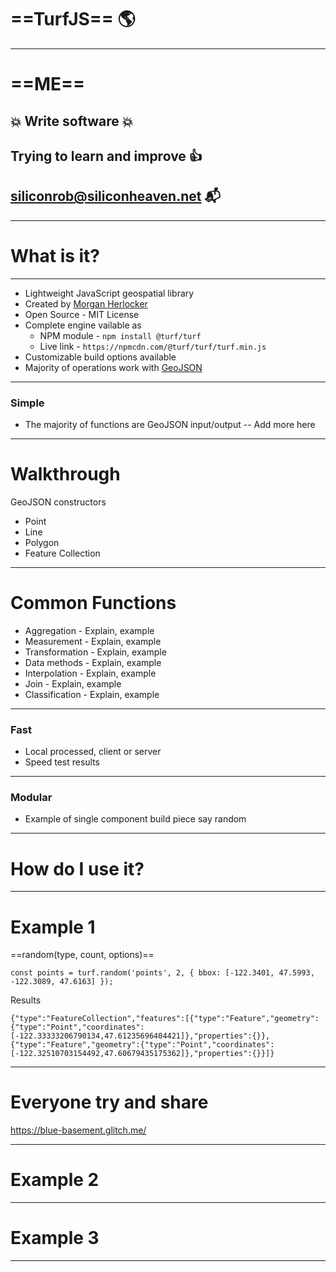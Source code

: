 <!-- $theme: gaia -->
<!-- footer: TurfJS - Modular GeoSpatial Engine  -->
<!-- template: invert -->

# ==TurfJS== :earth_americas: 

---

# ==ME==

## :boom: Write software :boom:

## Trying to learn and improve :thumbsup:

## <siliconrob@siliconheaven.net> :mailbox_with_mail:

---
# What is it?

---
* Lightweight JavaScript geospatial library
* Created by [Morgan Herlocker](https://twitter.com/morganherlocker)
* Open Source - MIT License
* Complete engine vailable as
	- NPM module - ```npm install @turf/turf```
    - Live link - ```https://npmcdn.com/@turf/turf/turf.min.js```
* Customizable build options available  
* Majority of operations work with [GeoJSON](http://geojson.org/)

---
### Simple

* The majority of functions are GeoJSON input/output -- Add more here

---
# Walkthrough

GeoJSON constructors
* Point
* Line
* Polygon
* Feature Collection

---
# Common Functions
* Aggregation - Explain, example
* Measurement - Explain, example
* Transformation - Explain, example
* Data methods - Explain, example
* Interpolation - Explain, example
* Join - Explain, example
* Classification - Explain, example

---
### Fast

* Local processed, client or server
* Speed test results

---

### Modular

* Example of single component build piece say random

---
# How do I use it?

---
# Example 1

==random(type, count, options)==
```
const points = turf.random('points', 2, { bbox: [-122.3401, 47.5993, -122.3089, 47.6163] });
```

Results

```
{"type":"FeatureCollection","features":[{"type":"Feature","geometry":{"type":"Point","coordinates":[-122.33333206790134,47.61235696404421]},"properties":{}},{"type":"Feature","geometry":{"type":"Point","coordinates":[-122.32510703154492,47.60679435175362]},"properties":{}}]}
```

---
# Everyone try and share

https://blue-basement.glitch.me/

---
# Example 2
---
# Example 3
---

